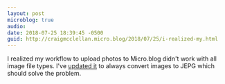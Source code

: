 ```yaml
---
layout: post
microblog: true
audio: 
date: 2018-07-25 18:39:45 -0500
guid: http://craigmcclellan.micro.blog/2018/07/25/i-realized-my.html
---
```

I realized my workflow to upload photos to Micro.blog didn't work with all image file types. I've [updated it](https://workflow.is/workflows/bb3eceff6d1340daa4dd52da14912af3) to always convert images to JEPG which should solve the problem.
